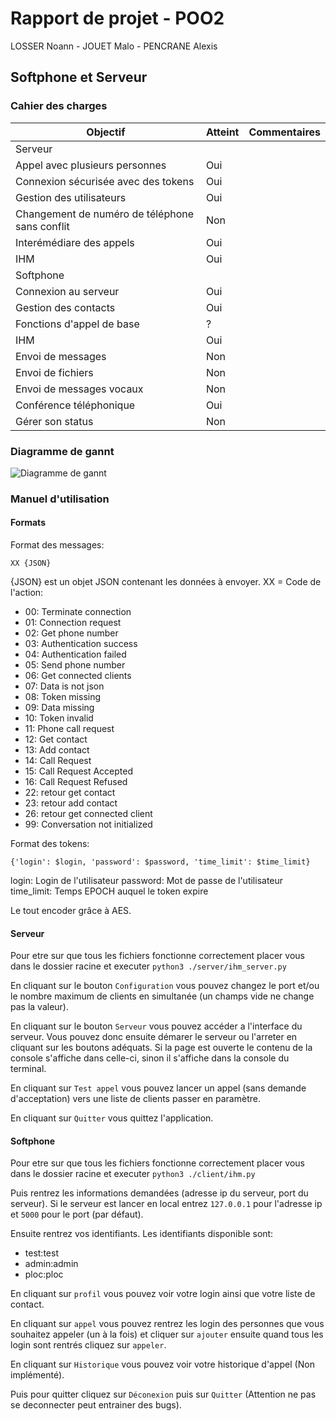 # Rapport de projet - POO2

LOSSER Noann - JOUET Malo - PENCRANE Alexis

## Softphone et Serveur

### Cahier des charges

Objectif | Atteint | Commentaires
--- | --- | ---
Serveur | |
Appel avec plusieurs personnes | Oui |
Connexion sécurisée avec des tokens | Oui |
Gestion des utilisateurs | Oui |
Changement de numéro de téléphone sans conflit | Non |
Interémédiare des appels | Oui |
IHM | Oui |
Softphone | |
Connexion au serveur | Oui |
Gestion des contacts | Oui |
Fonctions d'appel de base | ? |
IHM | Oui |
Envoi de messages | Non |
Envoi de fichiers | Non |
Envoi de messages vocaux | Non |
Conférence téléphonique | Oui |
Gérer son status | Non |

### Diagramme de gannt

![Diagramme de gannt](./CR/gantt.png)

### Manuel d'utilisation

#### Formats

Format des messages:

`XX {JSON}`

{JSON} est un objet JSON contenant les données à envoyer.
XX = Code de l'action:

- 00: Terminate connection
- 01: Connection request
- 02: Get phone number
- 03: Authentication success
- 04: Authentication failed
- 05: Send phone number
- 06: Get connected clients
- 07: Data is not json
- 08: Token missing
- 09: Data missing
- 10: Token invalid
- 11: Phone call request
- 12: Get contact
- 13: Add contact
- 14: Call Request
- 15: Call Request Accepted
- 16: Call Request Refused
- 22: retour get contact
- 23: retour add contact
- 26: retour get connected client
- 99: Conversation not initialized

Format des tokens:

`{'login': $login, 'password': $password, 'time_limit': $time_limit}`

login: Login de l'utilisateur
password: Mot de passe de l'utilisateur
time_limit: Temps EPOCH auquel le token expire

Le tout encoder grâce à AES.

#### Serveur

Pour etre sur que tous les fichiers fonctionne correctement placer vous dans le dossier racine et executer `python3 ./server/ihm_server.py`

En cliquant sur le bouton `Configuration` vous pouvez changez le port et/ou le nombre maximum de clients en simultanée (un champs vide ne change pas la valeur).

En cliquant sur le bouton `Serveur` vous pouvez accéder a l'interface du serveur.
Vous pouvez donc ensuite démarer le serveur ou l'arreter en cliquant sur les boutons adéquats.
Si la page est ouverte le contenu de la console s'affiche dans celle-ci, sinon il s'affiche dans la console du terminal.

En cliquant sur `Test appel` vous pouvez lancer un appel (sans demande d'acceptation) vers une liste de clients passer en paramètre.

En cliquant sur `Quitter` vous quittez l'application.

#### Softphone

Pour etre sur que tous les fichiers fonctionne correctement placer vous dans le dossier racine et executer `python3 ./client/ihm.py`

Puis rentrez les informations demandées (adresse ip du serveur, port du serveur).
Si le serveur est lancer en local entrez `127.0.0.1` pour l'adresse ip et `5000` pour le port (par défaut).

Ensuite rentrez vos identifiants.
Les identifiants disponible sont:

- test:test
- admin:admin
- ploc:ploc

En cliquant sur `profil` vous pouvez voir votre login ainsi que votre liste de contact.

En cliquant sur `appel` vous pouvez rentrez les login des personnes que vous souhaitez appeler (un à la fois) et cliquer sur `ajouter` ensuite quand tous les login sont rentrés cliquez sur `appeler`.

En cliquant sur `Historique` vous pouvez voir votre historique d'appel (Non implémenté).

Puis pour quitter cliquez sur `Déconexion` puis sur `Quitter` (Attention ne pas se deconnecter peut entrainer des bugs).
